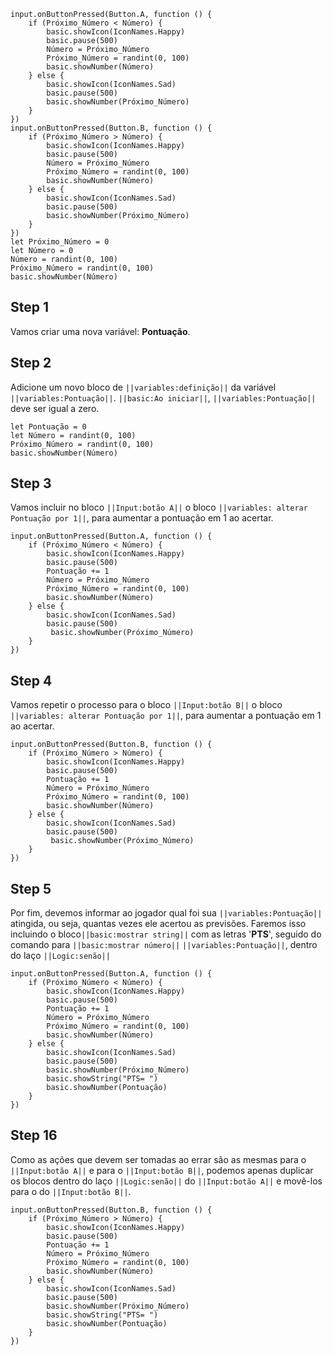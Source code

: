 

```template
input.onButtonPressed(Button.A, function () {
    if (Próximo_Número < Número) {
        basic.showIcon(IconNames.Happy)
        basic.pause(500)
        Número = Próximo_Número
        Próximo_Número = randint(0, 100)
        basic.showNumber(Número)
    } else {
        basic.showIcon(IconNames.Sad)
        basic.pause(500)
        basic.showNumber(Próximo_Número)
    }
})
input.onButtonPressed(Button.B, function () {
    if (Próximo_Número > Número) {
        basic.showIcon(IconNames.Happy)
        basic.pause(500)
        Número = Próximo_Número
        Próximo_Número = randint(0, 100)
        basic.showNumber(Número)
    } else {
        basic.showIcon(IconNames.Sad)
        basic.pause(500)
        basic.showNumber(Próximo_Número)
    }
})
let Próximo_Número = 0
let Número = 0
Número = randint(0, 100)
Próximo_Número = randint(0, 100)
basic.showNumber(Número)

```


## Step 1

Vamos criar uma nova variável: **Pontuação**.

## Step 2

Adicione um novo bloco de ``||variables:definição||`` da variável ``||variables:Pontuação||``.
 ``||basic:Ao iniciar||``,  ``||variables:Pontuação||`` deve ser 
 igual a zero.

```blocks
let Pontuação = 0
let Número = randint(0, 100)
Próximo_Número = randint(0, 100)
basic.showNumber(Número)
```

## Step 3

Vamos incluir no bloco ``||Input:botão A||`` o bloco 
``||variables: alterar Pontuação por 1||``, para aumentar a pontuação em 1 
ao acertar.

```blocks
input.onButtonPressed(Button.A, function () {
    if (Próximo_Número < Número) {
        basic.showIcon(IconNames.Happy)
        basic.pause(500)
        Pontuação += 1
        Número = Próximo_Número
        Próximo_Número = randint(0, 100)
        basic.showNumber(Número)
    } else {
        basic.showIcon(IconNames.Sad)
        basic.pause(500)
         basic.showNumber(Próximo_Número)
    }
})
```

## Step 4

Vamos repetir o processo para o bloco ``||Input:botão B||`` o bloco 
``||variables: alterar Pontuação por 1||``, para aumentar a pontuação em 1 
ao acertar.

```blocks
input.onButtonPressed(Button.B, function () {
    if (Próximo_Número > Número) {
        basic.showIcon(IconNames.Happy)
        basic.pause(500)
        Pontuação += 1
        Número = Próximo_Número
        Próximo_Número = randint(0, 100)
        basic.showNumber(Número)
    } else {
        basic.showIcon(IconNames.Sad)
        basic.pause(500)
         basic.showNumber(Próximo_Número)
    }
})
```



## Step 5

Por fim, devemos informar ao jogador qual foi sua
 ``||variables:Pontuação||`` atingida, ou seja, quantas vezes
  ele acertou as previsões. 
Faremos isso incluindo o bloco``||basic:mostrar string||``
 com as letras '**PTS**', seguido do comando para
  ``||basic:mostrar número||`` ``||variables:Pontuação||``, dentro do laço 
   ``||Logic:senão||`` 

```blocks
input.onButtonPressed(Button.A, function () {
    if (Próximo_Número < Número) {
        basic.showIcon(IconNames.Happy)
        basic.pause(500)
        Pontuação += 1
        Número = Próximo_Número
        Próximo_Número = randint(0, 100)
        basic.showNumber(Número)
    } else {
        basic.showIcon(IconNames.Sad)
        basic.pause(500)
        basic.showNumber(Próximo_Número)
        basic.showString("PTS= ")
        basic.showNumber(Pontuação)
    }
})
```

## Step 16

Como as ações que devem ser tomadas ao errar são as mesmas para o ``||Input:botão A||`` e para o ``||Input:botão B||``,
podemos apenas duplicar os blocos dentro do laço ``||Logic:senão||`` do ``||Input:botão A||`` e movê-los para o do ``||Input:botão B||``.

```blocks
input.onButtonPressed(Button.B, function () {
    if (Próximo_Número > Número) {
        basic.showIcon(IconNames.Happy)
        basic.pause(500)
        Pontuação += 1
        Número = Próximo_Número
        Próximo_Número = randint(0, 100)
        basic.showNumber(Número)
    } else {
        basic.showIcon(IconNames.Sad)
        basic.pause(500)
        basic.showNumber(Próximo_Número)
        basic.showString("PTS= ")
        basic.showNumber(Pontuação)
    }
})
```